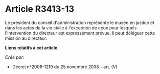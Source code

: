 # Article R3413-13

Le président du conseil d'administration représente le musée en justice et dans les actes de la vie civile à l'exception de
ceux pour lesquels l'intervention du directeur est expressément prévue. Il peut déléguer cette mission au directeur.

**Liens relatifs à cet article**

_Créé par_:

  - Décret n°2008-1219 du 25 novembre 2008 - art. (V)
